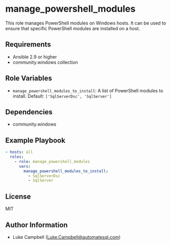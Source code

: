 # manage_powershell_modules

This role manages PowerShell modules on Windows hosts. It can be used to ensure that specific PowerShell modules are installed on a host.

## Requirements

- Ansible 2.9 or higher
- community.windows collection

## Role Variables

- `manage_powershell_modules_to_install`: A list of PowerShell modules to install. Default: `['SqlServerDsc', 'SqlServer']`


## Dependencies

- community.windows

## Example Playbook

```yaml
- hosts: all
  roles:
    - role: manage_powershell_modules
      vars:
        manage_powershell_modules_to_install:
          - SqlServerDsc
          - SqlServer
```

## License

MIT

## Author Information

- Luke Campbell (<Luke.Campbell@automatesql.com>)